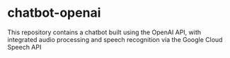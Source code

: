 # chatbot-openai
This repository contains a chatbot built using the OpenAI API, with integrated audio processing and speech recognition via the Google Cloud Speech API
